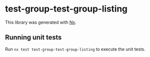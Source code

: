 # test-group-test-group-listing

This library was generated with [Nx](https://nx.dev).

## Running unit tests

Run `nx test test-group-test-group-listing` to execute the unit tests.
